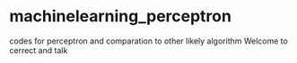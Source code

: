 # machinelearning_perceptron
codes for perceptron and comparation to other likely algorithm
Welcome to cerrect and talk
